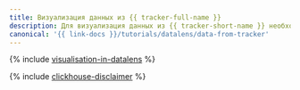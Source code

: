```yaml
---
title: Визуализация данных из {{ tracker-full-name }}
description: Для визуализация данных из {{ tracker-short-name }} необходимо организовать регулярный экспорт данных во внешнее хранилище и средствами {{ datalens-short-name }} визуализировать необходимые метрики и данные.
canonical: '{{ link-docs }}/tutorials/datalens/data-from-tracker'
---
```


{% include [visualisation-in-datalens](../../_tutorials/datalens/data-from-tracker.md) %}

{% include [clickhouse-disclaimer](../../_includes/clickhouse-disclaimer.md) %}
